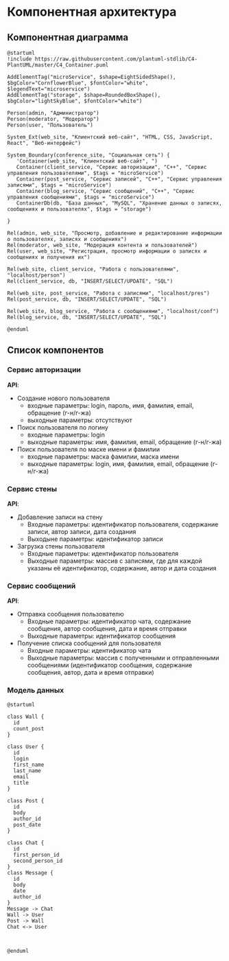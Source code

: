 # Компонентная архитектура
<!-- Состав и взаимосвязи компонентов системы между собой и внешними системами с указанием протоколов, ключевые технологии, используемые для реализации компонентов.
Диаграмма контейнеров C4 и текстовое описание.
-->
## Компонентная диаграмма

```plantuml
@startuml
!include https://raw.githubusercontent.com/plantuml-stdlib/C4-PlantUML/master/C4_Container.puml

AddElementTag("microService", $shape=EightSidedShape(), $bgColor="CornflowerBlue", $fontColor="white", $legendText="microservice")
AddElementTag("storage", $shape=RoundedBoxShape(), $bgColor="lightSkyBlue", $fontColor="white")

Person(admin, "Администратор")
Person(moderator, "Модератор")
Person(user, "Пользователь")

System_Ext(web_site, "Клиентский веб-сайт", "HTML, CSS, JavaScript, React", "Веб-интерфейс")

System_Boundary(conference_site, "Социальная сеть") {
   'Container(web_site, "Клиентский веб-сайт", ")
   Container(client_service, "Сервис авторизации", "C++", "Сервис управления пользователями", $tags = "microService")
   Container(post_service, "Сервис записей", "C++", "Сервис управления записями", $tags = "microService")
   Container(blog_service, "Сервис сообщений", "C++", "Сервис управления сообщениями", $tags = "microService")
   ContainerDb(db, "База данных", "MySQL", "Хранение данных о записях, сообщениях и пользователях", $tags = "storage")

}

Rel(admin, web_site, "Просмотр, добавление и редактирование информации о пользователях, записях и сообщениях")
Rel(moderator, web_site, "Модерация контента и пользователей")
Rel(user, web_site, "Регистрация, просмотр информации о записях и сообщениях и получения их")

Rel(web_site, client_service, "Работа с пользователями", "localhost/person")
Rel(client_service, db, "INSERT/SELECT/UPDATE", "SQL")

Rel(web_site, post_service, "Работа с записями", "localhost/pres")
Rel(post_service, db, "INSERT/SELECT/UPDATE", "SQL")

Rel(web_site, blog_service, "Работа с сообщениями", "localhost/conf")
Rel(blog_service, db, "INSERT/SELECT/UPDATE", "SQL")

@enduml
```
## Список компонентов

### Сервис авторизации
**API**:
-	Создание нового пользователя
      - входные параметры: login, пароль, имя, фамилия, email, обращение (г-н/г-жа)
      - выходные параметры: отсутствуют
-	Поиск пользователя по логину
     - входные параметры:  login
     - выходные параметры: имя, фамилия, email, обращение (г-н/г-жа)
-	Поиск пользователя по маске имени и фамилии
     - входные параметры: маска фамилии, маска имени
     - выходные параметры: login, имя, фамилия, email, обращение (г-н/г-жа)

### Сервис стены
**API**:
- Добавление записи на стену
  - Входные параметры: идентификатор пользователя, содержание записи, автор записи, дата создания
  - Выходыне параметры: идентификатор записи
- Загрузка стены пользователя
  - Входные параметры: идентификатор пользователя
  - Выходные параметры: массив с записями, где для каждой указаны её идентификатор, содержание, автор и дата создания


### Сервис сообщений
**API**:
- Отправка сообщения пользователю
  - Входные параметры: идентификатор чата, содержание сообщения, автор сообщения, дата и время отправки
  - Выходные параметры: идентификатор сообщения
- Получение списка сообщений для пользователя
  - Входные параметры: идентификатор чата
  - Выходные параметры: массив с полученными и отправленными сообщениями (идентификатор сообщения, содержание сообщения, автор, дата и время отправки)



### Модель данных
```puml
@startuml

class Wall {
  id
  count_post
}

class User {
  id
  login
  first_name
  last_name
  email
  title
}

class Post {
  id
  body
  author_id
  post_date
}

class Chat {
  id
  first_person_id
  second_person_id
}
class Message {
  id
  body
  date
  author_id
}
Message -> Chat
Wall -> User
Post -> Wall
Chat <-> User



@enduml
```
